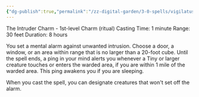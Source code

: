 ```yaml
---
{"dg-publish":true,"permalink":"/zz-digital-garden/3-0-spells/vigilatus/"}
---
```


The Intruder Charm - 1st-level Charm (ritual)
Casting Time: 1 minute
Range: 30 feet
Duration: 8 hours

You set a mental alarm against unwanted intrusion. Choose a door, a window, or an area within range that is no larger than a 20-foot cube. Until the spell ends, a ping in your mind alerts you whenever a Tiny or larger creature touches or enters the warded area, if you are within 1 mile of the warded area. This ping awakens you if you are sleeping.

When you cast the spell, you can designate creatures that won't set off the alarm.